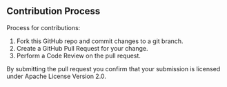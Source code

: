 ## Contribution Process

Process for contributions:

1. Fork this GitHub repo and commit changes to a git branch.
2. Create a GitHub Pull Request for your change.
3. Perform a Code Review on the pull request.

By submitting the pull request you confirm that your submission is licensed under Apache License Version 2.0.